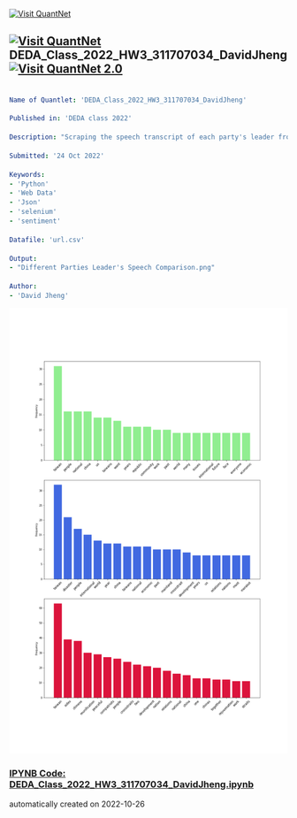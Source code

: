 [<img src="https://github.com/QuantLet/Styleguide-and-FAQ/blob/master/pictures/banner.png" width="888" alt="Visit QuantNet">](http://quantlet.de/)

## [<img src="https://github.com/QuantLet/Styleguide-and-FAQ/blob/master/pictures/qloqo.png" alt="Visit QuantNet">](http://quantlet.de/) **DEDA_Class_2022_HW3_311707034_DavidJheng** [<img src="https://github.com/QuantLet/Styleguide-and-FAQ/blob/master/pictures/QN2.png" width="60" alt="Visit QuantNet 2.0">](http://quantlet.de/)

```yaml

Name of Quantlet: 'DEDA_Class_2022_HW3_311707034_DavidJheng'

Published in: 'DEDA class 2022'

Description: "Scraping the speech transcript of each party's leader from the web, and analyzing the difference of sentiment in their speech."

Submitted: '24 Oct 2022'

Keywords:
- 'Python'
- 'Web Data'
- 'Json'
- 'selenium'
- 'sentiment'

Datafile: 'url.csv'

Output:
- "Different Parties Leader's Speech Comparison.png"

Author:
- 'David Jheng'
```

![Picture1](Different%20Parties%20Leader's%20Speech%20Comparison.png)

### [IPYNB Code: DEDA_Class_2022_HW3_311707034_DavidJheng.ipynb](DEDA_Class_2022_HW3_311707034_DavidJheng.ipynb)


automatically created on 2022-10-26